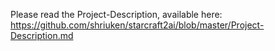 Please read the Project-Description, available here: https://github.com/shriuken/starcraft2ai/blob/master/Project-Description.md
